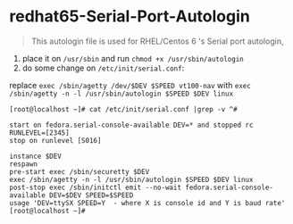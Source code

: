 # redhat65-Serial-Port-Autologin


> This autologin file is used for RHEL/Centos 6 's Serial port autologin,


1. place it on `/usr/sbin` and run `chmod +x /usr/sbin/autologin`
2. do some change on `/etc/init/serial.conf`:

replace `exec /sbin/agetty /dev/$DEV $SPEED vt100-nav` with `exec /sbin/agetty -n -l /usr/sbin/autologin $SPEED $DEV linux`
```shell
[root@localhost ~]# cat /etc/init/serial.conf |grep -v ^#

start on fedora.serial-console-available DEV=* and stopped rc RUNLEVEL=[2345]
stop on runlevel [S016]

instance $DEV
respawn
pre-start exec /sbin/securetty $DEV
exec /sbin/agetty -n -l /usr/sbin/autologin $SPEED $DEV linux 
post-stop exec /sbin/initctl emit --no-wait fedora.serial-console-available DEV=$DEV SPEED=$SPEED
usage 'DEV=ttySX SPEED=Y  - where X is console id and Y is baud rate'
[root@localhost ~]#
```
